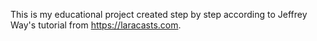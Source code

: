 This is my educational project created step by step according to Jeffrey Way's tutorial from https://laracasts.com.
